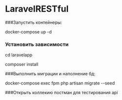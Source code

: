 # LaravelRESTful

###Запустить контейнеры:

docker-compose up -d

### Установить зависимости 

cd laravelapp

composer install

###Выполнить миграции и наполнение бд:

docker-compose exec fpm php artisan migrate --seed

###Открыть коллекию постман для тестирования api
